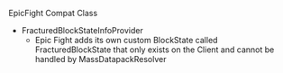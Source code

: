 EpicFight Compat Class

- FracturedBlockStateInfoProvider
  - Epic Fight adds its own custom BlockState called FracturedBlockState that only exists on the Client and cannot be handled by MassDatapackResolver
